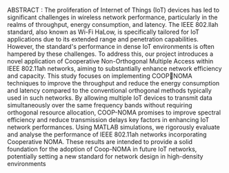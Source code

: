 ABSTRACT :
The proliferation of Internet of Things (IoT) devices has led to significant challenges in wireless network performance, particularly 
in the realms of throughput, energy consumption, and latency. The IEEE 802.llah standard, also known as Wi-Fi HaLow, is specifically 
tailored for IoT applications due to its extended range and penetration capabilities. However, the standard's performance in dense
IoT environments is often hampered by these challenges. To address this, our project introduces a novel application of Cooperative 
Non-Orthogonal Multiple Access within IEEE 802.11ah networks, aiming to substantially enhance network efficiency and capacity. This 
study focuses on implementing COOPNOMA techniques to improve the throughput and reduce the energy consumption and latency compared to 
the conventional orthogonal methods typically used in such networks. By allowing multiple IoT devices to transmit data simultaneously 
over the same frequency bands without requiring orthogonal resource allocation, COOP-NOMA promises to improve spectral efficiency and
reduce transmission delays key factors in enhancing IoT network performances. Using MATLAB simulations, we rigorously evaluate and analyse 
the performance of IEEE 802.11ah networks incorporating Cooperative NOMA. These results are intended to provide a solid foundation for 
the adoption of Coop-NOMA in future IoT networks, potentially setting a new standard for network design in high-density environments
